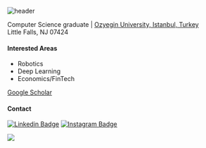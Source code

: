 ![header](https://capsule-render.vercel.app/api?type=rounded&color=5cbeee&height=100&section=header&text=Atahan%20Çaldır&animation=fadeIn&fontColor=fdfdfd&fontAlignY=50&fontSize=35)

Computer Science graduate | [Ozyegin University, Istanbul, Turkey](https://www.ozyegin.edu.tr/)<br>
Little Falls, NJ 07424

#### Interested Areas
  * Robotics
  * Deep Learning
  * Economics/FinTech

[Google Scholar](https://scholar.google.com/citations?user=ikHQAhAAAAAJ&hl=en&oi=ao)

#### Contact
[![Linkedin Badge](https://img.shields.io/badge/atahancaldir-follow%20on%20linkedin-blue?style=for-the-badge&logo=linkedin)](https://www.linkedin.com/in/atahancaldir/)
[![Instagram Badge](https://img.shields.io/badge/a.caldir-follow%20on%20instagram-blue?style=for-the-badge&logo=instagram)](https://instagram.com/a.caldir/)


![](https://media.giphy.com/media/iZkua1UPocHgQ/giphy.gif)
